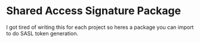 # Shared Access Signature Package

I got tired of writing this for each project so heres a package you can import to do SASL token generation.


